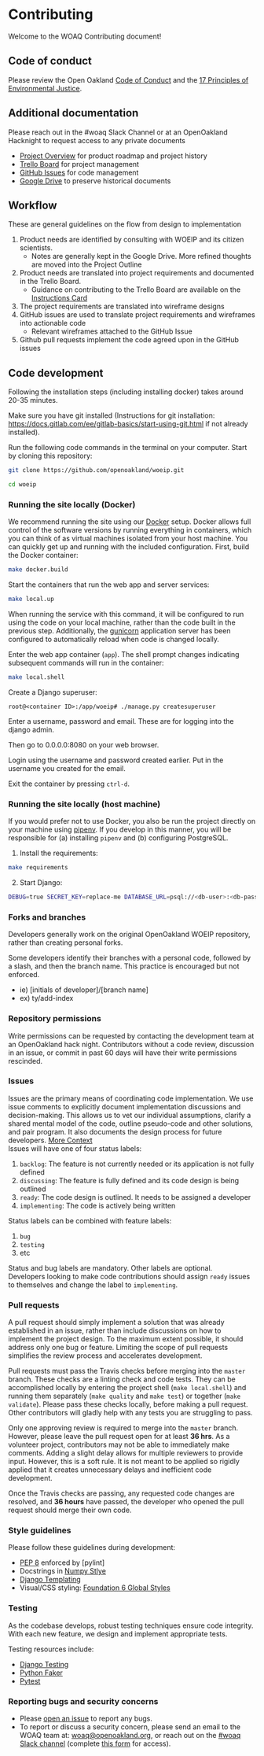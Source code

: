 # Contributing
Welcome to the WOAQ Contributing document!

## Code of conduct
Please review the Open Oakland [Code of Conduct](https://github.com/openoakland/woeip/tree/master/.github/code_of_conduct.md) and the [17 Principles of Environmental Justice](https://www.ejnet.org/ej/principles.html).


## Additional documentation
Please reach out in the #woaq Slack Channel or at an OpenOakland Hacknight to request access to any private documents
- [Project Overview](https://bit.ly/WOAQoverview) for product roadmap and project history
- [Trello Board](https://trello.com/b/EBnxZHmx/west-oakland-air-quality) for project management
- [GitHub Issues](https://github.com/openoakland/woeip/issues) for code management
- [Google Drive](https://drive.google.com/drive/folders/1XQ9ckXD4z3G6NWXcd2PO8GtK7zcucBfx) to preserve historical documents

## Workflow
These are general guidelines on the flow from design to implementation
1. Product needs are identified by consulting with WOEIP and its citizen scientists.
   - Notes are generally kept in the Google Drive. More refined thoughts are moved into the Project Outline
2. Product needs are translated into project requirements and documented in the Trello Board.
   - Guidance on contributing to the Trello Board are available on the [Instructions Card](https://trello.com/c/msbASe3F)
3. The project requirements are translated into wireframe designs
4. GitHub issues are used to translate project requirements and wireframes into actionable code
   - Relevant wireframes attached to the GitHub Issue
5. Github pull requests implement the code agreed upon in the GitHub issues

## Code development
Following the installation steps (including installing docker) takes around 20-35 minutes. 

Make sure you have git installed (Instructions for git installation: https://docs.gitlab.com/ee/gitlab-basics/start-using-git.html if not already installed). 

Run the following code commands in the terminal on your computer. 
Start by cloning this repository:

```bash
git clone https://github.com/openoakland/woeip.git
```
```bash
cd woeip
```

### Running the site locally (Docker)

We recommend running the site using our [Docker](https://www.docker.com/) setup. Docker allows full control of the software versions by running everything in containers, which you can think of as virtual machines isolated from your host machine. You can quickly get up and running with the included configuration. First, build the Docker container:

```bash
make docker.build
```

Start the containers that run the web app and server services:

```bash
make local.up
```

When running the service with this command, it will be configured to run using the code on your local machine, rather than the code built in the previous step. Additionally, the [gunicorn](https://gunicorn.org/) application server has been configured to automatically reload when code is changed locally.

Enter the web app container (`app`). The shell prompt changes indicating subsequent commands will run in the container:

```bash
make local.shell
```

Create a Django superuser:

```
root@<container ID>:/app/woeip#	./manage.py createsuperuser 
```
Enter a username, password and email. These are for logging into the django admin. 

Then go to 0.0.0.0:8080 on your web browser. 

Login using the username and password created earlier. Put in the username you created for the email. 

Exit the container by pressing `ctrl-d`.

### Running the site locally (host machine)

If you would prefer not to use Docker, you also be run the project directly on your machine using [pipenv](https://pipenv.readthedocs.io/en/latest/). If you develop in this manner, you will be responsible for (a) installing ``pipenv`` and (b) configuring PostgreSQL.

1. Install the requirements:

```bash
make requirements
```

2. Start Django:

```bash
DEBUG=true SECRET_KEY=replace-me DATABASE_URL=psql://<db-user>:<db-password>@<db-host>:<db-port>/<db-name> python manage.py runserver
```

### Forks and branches
Developers generally work on the original OpenOakland WOEIP repository, rather than creating personal forks.

Some developers identify their branches with a personal code, followed by a slash, and then the branch name. This practice is encouraged but not enforced.
- ie) [initials of developer]/[branch name] 
- ex) ty/add-index

### Repository permissions
Write permissions can be requested by contacting the development team at an OpenOakland hack night. Contributors without a code review, discussion in an issue, or commit in past 60 days will have their write permissions rescinded.


### Issues
Issues are the primary means of coordinating code implementation. We use issue comments to explicitly document implementation discussions and decision-making. This allows us to vet our individual assumptions, clarify a shared mental model of the code, outline pseudo-code and other solutions, and pair program. It also documents the design process for future developers. [More Context](https://medium.com/@copyconstruct/effective-mental-models-for-code-and-systems-7c55918f1b3e) <br>
Issues will have one of four status labels:
1. `backlog`: The feature is not currently needed or its application is not fully defined
2. `discussing`: The feature is fully defined and its code design is being outlined
3. `ready`: The code design is outlined. It needs to be assigned a developer
4. `implementing`: The code is actively being written

Status labels can be combined with feature labels:
1. `bug`
2. `testing`
3. etc

Status and bug labels are mandatory. Other labels are optional.<br>
Developers looking to make code contributions should assign `ready` issues to themselves and change the label to `implementing`.


### Pull requests
A pull request should simply implement a solution that was already established in an issue, rather than include discussions on how to implement the project design. To the maximum extent possible, it should address only one bug or feature. Limiting the scope of pull requests simplifies the review process and accelerates development.

Pull requests must pass the Travis checks before merging into the `master` branch. These checks are a linting check and code tests. They can be accomplished locally by entering the project shell (`make local.shell`) and running them separately (`make quality` and `make test`) or together (`make validate`). Please pass these checks locally, before making a pull request. Other contributors will gladly help with any tests you are struggling to pass.

Only one approving review is required to merge into the `master` branch. However, please leave the pull request open for at least **36 hrs**. As a volunteer project, contributors may not be able to immediately make comments. Adding a slight delay allows for multiple reviewers to provide input. However, this is a soft rule. It is not meant to be applied so rigidly applied that it creates unnecessary delays and inefficient code development.

Once the Travis checks are passing, any requested code changes are resolved, and **36 hours** have passed, the developer who opened the pull request should merge their own code.

### Style guidelines
Please follow these guidelines during development:
- [PEP 8](https://www.python.org/dev/peps/pep-0008/) enforced by [pylint]
- Docstrings in [Numpy Stlye](https://sphinxcontrib-napoleon.readthedocs.io/en/latest/example_numpy.html#example-numpy)
- [Django Templating](https://oncampus.oberlin.edu/webteam/2012/09/architecture-django-templates)
- Visual/CSS styling: [Foundation 6 Global Styles](https://foundation.zurb.com/sites/docs/global.html)

### Testing
As the codebase develops, robust testing techniques ensure code integrity. With each new feature, we design and implement
appropriate tests.

Testing resources include:
- [Django Testing](https://docs.djangoproject.com/en/2.2/topics/testing/overview/)
- [Python Faker](https://faker.readthedocs.io/en/master/)
- [Pytest](https://docs.pytest.org/en/latest/)

### Reporting bugs and security concerns
- Please [open an issue](https://github.com/openoakland/woeip/issues/new?assignees=&labels=&template=bug_report.md&title=) to report any bugs.<br>
- To report or discuss a security concern,
please send an email to the WOAQ team at:
[woaq@openoakland.org](mailto:woaq@openoakland.org), or reach out on the [#woaq Slack channel](https://openoakland.slack.com/) (complete [this form](https://docs.google.com/forms/d/e/1FAIpQLSee_qdE0qCmhufJC94MmSRVDLPAhhFJO4QMzuC31Kh0lxI_Mg/viewform) for access).
